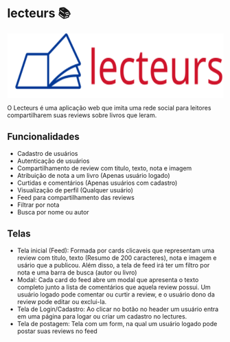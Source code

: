 # lecteurs 📚

<a>
  <img align="center"  height='150px' src="logo.svg" />
</a>

O Lecteurs é uma aplicação web que imita uma rede social para leitores compartilharem suas reviews sobre livros que leram. 

## Funcionalidades

* Cadastro de usuários
* Autenticação de usuários
* Compartilhamento de review com titulo, texto, nota e imagem
* Atribuição de nota a um livro (Apenas usuário logado)
* Curtidas e comentários (Apenas usuários com cadastro)
* Visualização de perfil (Qualquer usuário)
* Feed para compartilhamento das reviews 
* Filtrar por nota 
* Busca por nome ou autor

## Telas

* Tela inicial (Feed): Formada por cards clicaveis que representam uma review com titulo, texto (Resumo de 200 caracteres), nota e imagem e usário que a publicou. Além disso, a tela de feed irá ter um filtro por nota e uma barra de busca (autor ou livro)
* Modal: Cada card do feed abre um modal que apresenta o texto completo junto a lista de comentários que aquela review possui. Um usuário logado pode comentar ou curtir a review, e o usuário dono da review pode editar ou exclui-la.
* Tela de Login/Cadastro: Ao clicar no botão no header um usuário entra em uma página para logar ou criar um cadastro no lectures. 
* Tela de postagem: Tela com um form, na qual um usuário logado pode postar suas reviews no feed
